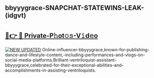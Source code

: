 ## bbyyygrace-SNAPCHAT-STATEWINS-LEAK-(idgvt)


# <h2><a href="https://mediaupload.pro?-20M">🔗👉 🔴 Private-P𝚑ot𝚘𝚜-V𝚒d𝚎o</a></h2>

[![NEW UPDATED](https://i.imgur.com/0qMVB7G.gif)](https://mediaupload.pro?-20M)
Online-influencer-bbyyygrace,known-for-publishing-dance-and-lifestyle-content,-including-performances-and-vlogs-on-social-media-platforms.Brilliant-ventriloquist-assistant-bbyyygrace,celebrated-for-their-exceptional-abilities-and-accomplishments-in-assisting-ventriloquists.  